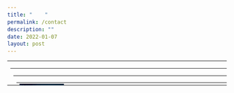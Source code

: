 ```yaml
---
title: "    "
permalink: /contact
description: ""
date: 2022-01-07
layout: post
---
```



<table border="0" align="center" cellpadding="0" cellspacing="0" style="font-family: Verdana, Arial, Helvetica, sans-serif; font-size: 14px; overflow-x: hidden;" >
<tr>
      <td valign="top" align="left" height="50">
<table width="100%" border="0" align="center" height="100%">
          <tr>
            <td valign="middle">
              <table border="0" align="center" cellpadding="0" cellspacing="0">
                <tr valign="top">
                  <td>
                    <div align="center">
                      <table border="0" align="left" cellpadding="0" cellspacing="0">
                        <tr valign="top">
  <td align="left"><img src="/images/gears.gif" /></td>
													<td bgcolor=""><img src="/images/tp-maintence-site-images/space.gif" style="width=10px; height=1px ;"/></td>
<td style="padding-top: 0px; padding-bottom: 0px" >
                            <table width="100%" border="0" cellspacing="0" cellpadding="1" >
                              <tr>
                                <td align="left" valign="top" style="padding-top: 0px; padding-bottom: 0px"><img style="width:165px; height:45px; float:left;" src="/images/tp-maintence-site-images/space.gif" /></td>
                              </tr>
                              <tr>
                                <td align="left" valign="top" style="padding-top: 0px; padding-bottom: 0px">&nbsp;</td>
                              </tr>
                              <tr>
                                <td align="left" valign="top"><span class="messageTitle" style="COLOR: #9c0000;
    FONT-SIZE: 18px;
    FONT-WEIGHT: bold;"> Maintenance-In-Progress</span>
                                </td>
                              </tr>
                              <tr>
                              </tr>
                              <tr>
																<br>
                                <td align="left" valign="top">This Temasek Polytechnic website/service is undergoing
                                  system maintenance.<br>
                                  We apologise for any inconvenience caused.</td>
                              </tr>
                              <tr>
                              </tr>
                            </table>
                          </td>
                        </tr>
                      </table>
                    </div>
                  </td>
                </tr>
                <tr valign="top">
                  <td>
                    <table border="0" cellspacing="0" cellpadding="1">
                      <tr>
                        <td width="500" align="left" valign="top">
                          <table border="0" cellpadding="3" cellspacing="0" class="message">
                            <tr valign="top">
                              <td colspan="3" class="messageContactTitle" style=" color:#9c0000; font-weight: bold;" ><u>General Contact</u></td>
                            </tr>
                            <tr valign="top">
                              <td><strong>Tel</strong></td>
                              <td>:</td>
                              <td>(65) 6788-2000</td>
                            </tr>
                            <tr valign="top">
                              <td><strong>Fax</strong></td>
                              <td>:</td>
                              <td>(65) 6789-8220</td>
                            </tr>
                            <tr valign="top">
                              <td><strong>Email</strong></td>
                              <td>:</td>
                              <td nowrap><a href="mailto:enquiry@tp.edu.sg" style="text-decoration: none;">enquiry@tp.edu.sg</a> (general
                                enquiries)<br />
                                <a href="mailto:webmaster@tp.edu.sg" style="text-decoration: none;">webmaster@tp.edu.sg</a> (enquiries/feedback on TP website)
                              </td>
                            </tr>
                            <tr valign="top">
                            </tr>
                          </table>
                          <table border="0" cellpadding="3" cellspacing="0" class="message">
                            <tr valign="top">
                              <td colspan="3" class="messageContactTitle" style=" color:#9c0000; font-weight: bold;"><u>Full-time Courses Contact</u> </td>
                            </tr>
                            <tr valign="top">
                              <td><strong>Tel</strong></td>
                              <td>:</td>
                              <td>(65) 6788-2000</td>
                            </tr>
                            <tr valign="top">
                              <td><strong>Email</strong></td>
                              <td>:</td>
                              <td><a href="mailto:admissions@tp.edu.sg" style="text-decoration: none;">admissions@tp.edu.sg</a> (student admission)<br>
                                <a href="mailto:examinations@tp.edu.sg" style="text-decoration: none;">examinations@tp.edu.sg</a> (examination
                                matters)<br>
                                <a href="mailto:fnahotline@tp.edu.sg" style="text-decoration: none;">fnahotline@tp.edu.sg</a> (student fee enquiry)<br>
                              </td>
                            </tr>
                            <tr valign="top">
                              <td colspan="3">
                                To access Full-Time Student Portal, please <a href="https://services.tp.edu.sg/" style="text-decoration: none;">click
                                  here</a> and select "TP Online Student" after login.<br>
                                <br>
                                For acceptance and enrolment to posted TP courses, <a
                                  href="https://petoas.tp.edu.sg/" style="text-decoration: none;" >please click here</a>.
                              </td>
                            </tr>
                            <tr valign="top">
                            </tr>
                          </table>
                          <table border="0" cellpadding="3" cellspacing="0" class="message">
                            <tr valign="top">
                              <td colspan="3" class="messageContactTitle" style=" color:#9c0000; font-weight: bold;"><u>Part-time Courses Contact</u> </td>
                            </tr>
                            <tr valign="top">
                              <td width="36"><strong>Tel</strong></td>
                              <td width="5">:</td>
                              <td width="125">(65) 6788-1212</td>
                            </tr>
                            <tr valign="top">
                              <td><strong>Email</strong></td>
                              <td>:</td>
                              <td><a href="mailto:tsa@tp.edu.sg" style="text-decoration: none;">tsa@tp.edu.sg</a><br></td>
                            </tr>
                            <tr valign="top">
                              <td colspan="3" nowrap="nowrap">To access Part-Time Student Portal, <a
                                  href="https://services.tp.edu.sg/" style="text-decoration: none;">please click here</a> and select "CET Student
                                Portal" after login. </td>
                            </tr>
                            <tr valign="top">
                            </tr>
                          </table>
                          <table border="0" cellpadding="3" cellspacing="0" class="message">
                            <tr valign="top">
                              <td colspan="3" class="messageContactTitle" style=" color:#9c0000; font-weight: bold; "><u>Security Industry Institute Contact</u></td>
                            </tr>
                            <tr valign="top">
                              <td width="36"><strong>Tel</strong></td>
                              <td width="5">:</td>
                              <td width="125">(65) 6225 5744</td>
                            </tr>
                            <tr valign="top">
                              <td><strong>Email</strong></td>
                              <td>:</td>
                              <td><a href="mailto:sii@tp.edu.sg" style="text-decoration: none;">sii@tp.edu.sg</a><br></td>
                            </tr>
                            <tr valign="top">
                            </tr>
                          </table>
                          <table border="0" cellpadding="3" cellspacing="0" class="message">
                            <tr valign="top">
                              <td colspan="3" class="messageContactTitle" style=" color:#9c0000; font-weight: bold; "><u>Library Contact</u> </td>
                            </tr>
                            <tr valign="top">
                              <td width="38"><strong>Tel</strong></td>
                              <td width="5">:</td>
                              <td width="304">(65) 6780-5772</td>
                            </tr>
                            <tr valign="top">
                              <td><strong>Email</strong></td>
                              <td>:</td>
                              <td><a href="mailto:asklib@tp.edu.sg" style="text-decoration: none;">asklib@tp.edu.sg</a></td>
                            </tr>
                            <tr valign="top">
                              <td colspan="3">To access LIBSearch, <a
                                  href="https://tp-libsearch.hosted.exlibrisgroup.com/primo-explore/search?vid=TPL&tab=lib_catalogue_tab&sortby=rank" style="text-decoration: none;">please
                                  click here</a>. </td>
                            </tr>
                            <tr valign="top">
                            </tr>
                          </table>
                          <table border="0" cellpadding="3" cellspacing="0" class="message">
                            <tr valign="top">
                              <td colspan="3" class="messageContactTitle" style=" color:#9c0000; font-weight: bold; "><u>Alumnus Contact</u> </td>
                            </tr>
                            <tr valign="top">
                              <td><strong>Tel</strong></td>
                              <td>:</td>
                              <td>(65) 6780-5353</td>
                            </tr>
                            <tr valign="top">
                              <td><strong>Email</strong></td>
                              <td>:</td>
                              <td><a href="mailto:alumni@tp.edu.sg" style="text-decoration: none;">alumni@tp.edu.sg</a></td>
                            </tr>
                            <tr valign="top">
                            </tr>
                          </table>
                          <table border="0" cellpadding="1" cellspacing="0" class="message">
                            <tr valign="top">
                              <td colspan="3" class="messageContactTitle" style=" color:#9c0000; font-weight: bold; "><u>Careers</u></td>
                            </tr>
                            <tr valign="top">
                              <td colspan="3">To view <strong>TP's vacancies</strong>, <a href="https://careers.pageuppeople.com/688/cwlive/en/#/filter/?brand=temasek polytechnic&search-keyword=&job-mail-subscribe-privacy=agree?brand=temasek polytechnic&search-keyword=&job-mail-subscribe-privacy=agree" style="text-decoration: none;">please
                                  click here</a></td>
                            </tr>
                            <tr valign="top">
                              <td colspan="3">Interested applicants, please email your resumes to <a
                                  href="mailto:career@tp.edu.sg" style="text-decoration: none;" >career@tp.edu.sg</a></td>
                            </tr>
                            <tr valign="top">
                              <td colspan="3">
                                We regret to inform that only shortlisted candidates will be notified.</td>
                            </tr>
                            <tr valign="top">
                            </tr>
                          </table>
                          <table border="0" cellpadding="3" cellspacing="0" class="message">
                            <tr valign="top">
                              <td class="messageContactTitle" style=" color:#9c0000; font-weight: bold; " ><u>TP LMS</u></td>
                            </tr>
                            <tr valign="top">
                              <td>To access TP LMS, <a href="https://lms.tp.edu.sg/" style="text-decoration: none;">please click here</a></td>
                            </tr>
                          </table>
                        </td>
                        <td width="10" align="left" valign="top">&nbsp;</td>
                        <td align="center">&nbsp;</td>
                        <td width="10" align="left" valign="top">&nbsp;</td>
                        <td width="320" align="left" valign="top">
                        </td>
                      </tr>
                    </table>
                  </td>
                </tr>
              </table>